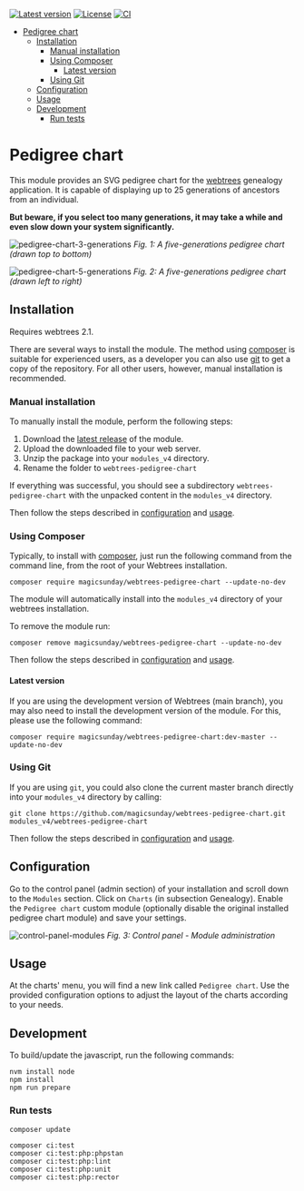 [![Latest version](https://img.shields.io/github/v/release/magicsunday/webtrees-pedigree-chart?sort=semver)](https://github.com/magicsunday/webtrees-pedigree-chart/releases/latest)
[![License](https://img.shields.io/github/license/magicsunday/webtrees-pedigree-chart)](https://github.com/magicsunday/webtrees-pedigree-chart/blob/main/LICENSE)
[![CI](https://github.com/magicsunday/webtrees-pedigree-chart/actions/workflows/ci.yml/badge.svg)](https://github.com/magicsunday/webtrees-pedigree-chart/actions/workflows/ci.yml)


<!-- TOC -->
* [Pedigree chart](#pedigree-chart)
  * [Installation](#installation)
    * [Manual installation](#manual-installation)
    * [Using Composer](#using-composer)
      * [Latest version](#latest-version)
    * [Using Git](#using-git)
  * [Configuration](#configuration)
  * [Usage](#usage)
  * [Development](#development)
    * [Run tests](#run-tests)
<!-- TOC -->


# Pedigree chart
This module provides an SVG pedigree chart for the [webtrees](https://www.webtrees.net) genealogy application.
It is capable of displaying up to 25 generations of ancestors from an individual.

**But beware, if you select too many generations, it may take a while and even slow down your system significantly.**

![pedigree-chart-3-generations](assets/pedigree-chart-top-bottom.png)
*Fig. 1: A five-generations pedigree chart (drawn top to bottom)*

![pedigree-chart-5-generations](assets/pedigree-chart-5-generations.png)
*Fig. 2: A five-generations pedigree chart (drawn left to right)*


## Installation
Requires webtrees 2.1.

There are several ways to install the module. The method using [composer](#using-composer) is suitable
for experienced users, as a developer you can also use [git](#using-git) to get a copy of the repository. For all other users,
however, manual installation is recommended.

### Manual installation
To manually install the module, perform the following steps:

1. Download the [latest release](https://github.com/magicsunday/webtrees-pedigree-chart/releases/latest) of the module.
2. Upload the downloaded file to your web server.
3. Unzip the package into your ``modules_v4`` directory.
4. Rename the folder to ``webtrees-pedigree-chart``

If everything was successful, you should see a subdirectory ``webtrees-pedigree-chart`` with the unpacked content
in the ``modules_v4`` directory.

Then follow the steps described in [configuration](#configuration) and [usage](#usage).


### Using Composer
Typically, to install with [composer](https://getcomposer.org/), just run the following command from the command line,
from the root of your Webtrees installation.

```shell
composer require magicsunday/webtrees-pedigree-chart --update-no-dev
```

The module will automatically install into the ``modules_v4`` directory of your webtrees installation.

To remove the module run:
```shell
composer remove magicsunday/webtrees-pedigree-chart --update-no-dev
```

Then follow the steps described in [configuration](#configuration) and [usage](#usage).

#### Latest version
If you are using the development version of Webtrees (main branch), you may also need to install the development
version of the module. For this, please use the following command:
```shell
composer require magicsunday/webtrees-pedigree-chart:dev-master --update-no-dev
```


### Using Git
If you are using ``git``, you could also clone the current master branch directly into your ``modules_v4`` directory 
by calling:

```shell
git clone https://github.com/magicsunday/webtrees-pedigree-chart.git modules_v4/webtrees-pedigree-chart
```

Then follow the steps described in [configuration](#configuration) and [usage](#usage).


## Configuration
Go to the control panel (admin section) of your installation and scroll down to the ``Modules`` section. Click
on ``Charts`` (in subsection Genealogy). Enable the ``Pedigree chart`` custom module (optionally disable the original
installed pedigree chart module) and save your settings.

![control-panel-modules](assets/control-panel-modules.png)
*Fig. 3: Control panel - Module administration*


## Usage
At the charts' menu, you will find a new link called `Pedigree chart`. Use the provided configuration options
to adjust the layout of the charts according to your needs.


## Development
To build/update the javascript, run the following commands:

```shell
nvm install node
npm install
npm run prepare
```

### Run tests
```shell
composer update

composer ci:test
composer ci:test:php:phpstan
composer ci:test:php:lint
composer ci:test:php:unit
composer ci:test:php:rector
```
